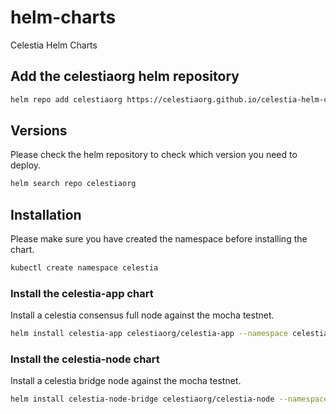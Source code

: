 # helm-charts

Celestia Helm Charts

## Add the celestiaorg helm repository

```bash
helm repo add celestiaorg https://celestiaorg.github.io/celestia-helm-charts/
```

## Versions

Please check the helm repository to check which version you need to deploy.

```bash
helm search repo celestiaorg
```

## Installation

Please make sure you have created the namespace before installing the chart.

```bash
kubectl create namespace celestia
```

### Install the celestia-app chart

Install a celestia consensus full node against the mocha testnet.

```bash
helm install celestia-app celestiaorg/celestia-app --namespace celestia --values examples/celestia-node/mocha.yaml
```

### Install the celestia-node chart

Install a celestia bridge node against the mocha testnet.

```bash
helm install celestia-node-bridge celestiaorg/celestia-node --namespace celestia --values examples/celestia-node/mocha.yaml
```
